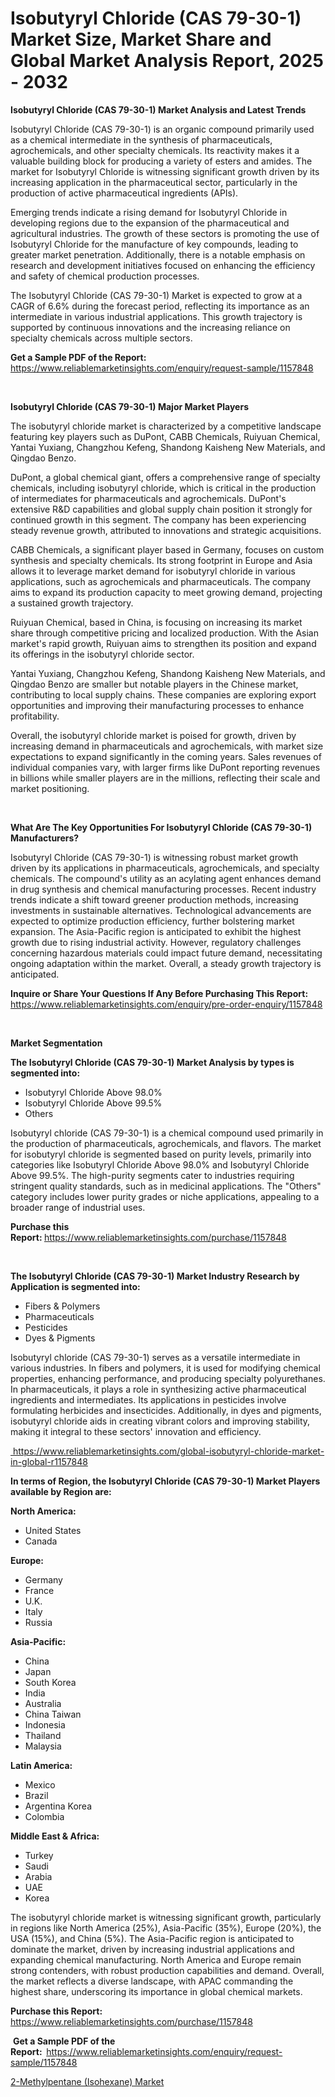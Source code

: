 <p><h1>Isobutyryl Chloride (CAS 79-30-1) Market Size, Market Share and Global Market Analysis Report, 2025 - 2032</h1></p><p><strong>Isobutyryl Chloride (CAS 79-30-1) Market Analysis and Latest Trends</strong></p>
<p><p>Isobutyryl Chloride (CAS 79-30-1) is an organic compound primarily used as a chemical intermediate in the synthesis of pharmaceuticals, agrochemicals, and other specialty chemicals. Its reactivity makes it a valuable building block for producing a variety of esters and amides. The market for Isobutyryl Chloride is witnessing significant growth driven by its increasing application in the pharmaceutical sector, particularly in the production of active pharmaceutical ingredients (APIs). </p><p>Emerging trends indicate a rising demand for Isobutyryl Chloride in developing regions due to the expansion of the pharmaceutical and agricultural industries. The growth of these sectors is promoting the use of Isobutyryl Chloride for the manufacture of key compounds, leading to greater market penetration. Additionally, there is a notable emphasis on research and development initiatives focused on enhancing the efficiency and safety of chemical production processes. </p><p>The Isobutyryl Chloride (CAS 79-30-1) Market is expected to grow at a CAGR of 6.6% during the forecast period, reflecting its importance as an intermediate in various industrial applications. This growth trajectory is supported by continuous innovations and the increasing reliance on specialty chemicals across multiple sectors.</p></p>
<p><strong>Get a Sample PDF of the Report:&nbsp;</strong> <a href="https://www.reliablemarketinsights.com/enquiry/request-sample/1157848?utm_campaign=2891&utm_medium=2&utm_source=Github&utm_content=ia&utm_term=02042025&utm_id=isobutyryl-chloride-cas-79-30-1">https://www.reliablemarketinsights.com/enquiry/request-sample/1157848</a></p>
<p>&nbsp;</p>
<p><strong>Isobutyryl Chloride (CAS 79-30-1) Major Market Players</strong></p>
<p><p>The isobutyryl chloride market is characterized by a competitive landscape featuring key players such as DuPont, CABB Chemicals, Ruiyuan Chemical, Yantai Yuxiang, Changzhou Kefeng, Shandong Kaisheng New Materials, and Qingdao Benzo. </p><p>DuPont, a global chemical giant, offers a comprehensive range of specialty chemicals, including isobutyryl chloride, which is critical in the production of intermediates for pharmaceuticals and agrochemicals. DuPont's extensive R&D capabilities and global supply chain position it strongly for continued growth in this segment. The company has been experiencing steady revenue growth, attributed to innovations and strategic acquisitions.</p><p>CABB Chemicals, a significant player based in Germany, focuses on custom synthesis and specialty chemicals. Its strong footprint in Europe and Asia allows it to leverage market demand for isobutyryl chloride in various applications, such as agrochemicals and pharmaceuticals. The company aims to expand its production capacity to meet growing demand, projecting a sustained growth trajectory.</p><p>Ruiyuan Chemical, based in China, is focusing on increasing its market share through competitive pricing and localized production. With the Asian market's rapid growth, Ruiyuan aims to strengthen its position and expand its offerings in the isobutyryl chloride sector.</p><p>Yantai Yuxiang, Changzhou Kefeng, Shandong Kaisheng New Materials, and Qingdao Benzo are smaller but notable players in the Chinese market, contributing to local supply chains. These companies are exploring export opportunities and improving their manufacturing processes to enhance profitability.</p><p>Overall, the isobutyryl chloride market is poised for growth, driven by increasing demand in pharmaceuticals and agrochemicals, with market size expectations to expand significantly in the coming years. Sales revenues of individual companies vary, with larger firms like DuPont reporting revenues in billions while smaller players are in the millions, reflecting their scale and market positioning.</p></p>
<p>&nbsp;</p>
<p><strong>What Are The Key Opportunities For Isobutyryl Chloride (CAS 79-30-1) Manufacturers?</strong></p>
<p><p>Isobutyryl Chloride (CAS 79-30-1) is witnessing robust market growth driven by its applications in pharmaceuticals, agrochemicals, and specialty chemicals. The compound's utility as an acylating agent enhances demand in drug synthesis and chemical manufacturing processes. Recent industry trends indicate a shift toward greener production methods, increasing investments in sustainable alternatives. Technological advancements are expected to optimize production efficiency, further bolstering market expansion. The Asia-Pacific region is anticipated to exhibit the highest growth due to rising industrial activity. However, regulatory challenges concerning hazardous materials could impact future demand, necessitating ongoing adaptation within the market. Overall, a steady growth trajectory is anticipated.</p></p>
<p><strong>Inquire or Share Your Questions If Any Before Purchasing This Report:</strong> <a href="https://www.reliablemarketinsights.com/enquiry/pre-order-enquiry/1157848?utm_campaign=2891&utm_medium=2&utm_source=Github&utm_content=ia&utm_term=02042025&utm_id=isobutyryl-chloride-cas-79-30-1">https://www.reliablemarketinsights.com/enquiry/pre-order-enquiry/1157848</a></p>
<p>&nbsp;</p>
<p><strong>Market Segmentation</strong></p>
<p><strong>The Isobutyryl Chloride (CAS 79-30-1) Market Analysis by types is segmented into:</strong></p>
<p><ul><li>Isobutyryl Chloride Above 98.0%</li><li>Isobutyryl Chloride Above 99.5%</li><li>Others</li></ul></p>
<p><p>Isobutyryl chloride (CAS 79-30-1) is a chemical compound used primarily in the production of pharmaceuticals, agrochemicals, and flavors. The market for isobutyryl chloride is segmented based on purity levels, primarily into categories like Isobutyryl Chloride Above 98.0% and Isobutyryl Chloride Above 99.5%. The high-purity segments cater to industries requiring stringent quality standards, such as in medicinal applications. The "Others" category includes lower purity grades or niche applications, appealing to a broader range of industrial uses.</p></p>
<p><strong>Purchase this Report:&nbsp;</strong><a href="https://www.reliablemarketinsights.com/purchase/1157848?utm_campaign=2891&utm_medium=2&utm_source=Github&utm_content=ia&utm_term=02042025&utm_id=isobutyryl-chloride-cas-79-30-1">https://www.reliablemarketinsights.com/purchase/1157848</a></p>
<p>&nbsp;</p>
<p><strong>The Isobutyryl Chloride (CAS 79-30-1) Market Industry Research by Application is segmented into:</strong></p>
<p><ul><li>Fibers & Polymers</li><li>Pharmaceuticals</li><li>Pesticides</li><li>Dyes & Pigments</li></ul></p>
<p><p>Isobutyryl chloride (CAS 79-30-1) serves as a versatile intermediate in various industries. In fibers and polymers, it is used for modifying chemical properties, enhancing performance, and producing specialty polyurethanes. In pharmaceuticals, it plays a role in synthesizing active pharmaceutical ingredients and intermediates. Its applications in pesticides involve formulating herbicides and insecticides. Additionally, in dyes and pigments, isobutyryl chloride aids in creating vibrant colors and improving stability, making it integral to these sectors' innovation and efficiency.</p></p>
<p><a href="https://www.reliablemarketinsights.com/global-isobutyryl-chloride-market-in-global-r1157848?utm_campaign=2891&utm_medium=2&utm_source=Github&utm_content=ia&utm_term=02042025&utm_id=isobutyryl-chloride-cas-79-30-1">&nbsp;https://www.reliablemarketinsights.com/global-isobutyryl-chloride-market-in-global-r1157848</a></p>
<p><strong>In terms of Region, the Isobutyryl Chloride (CAS 79-30-1) Market Players available by Region are:</strong></p>
<p>
    <p> <strong> North America: </strong>
        <ul>
            <li>United States</li>
            <li>Canada</li>
        </ul>
        </p> 
    <p> <strong> Europe: </strong>
        <ul>
            <li>Germany</li>
            <li>France</li>
            <li>U.K.</li>
            <li>Italy</li>
            <li>Russia</li>
        </ul>
        </p> 
    <p> <strong> Asia-Pacific: </strong>
        <ul>
            <li>China</li>
            <li>Japan</li>
            <li>South Korea</li>
            <li>India</li>
            <li>Australia</li>
            <li>China Taiwan</li>
            <li>Indonesia</li>
            <li>Thailand</li>
            <li>Malaysia</li>
        </ul>
        </p> 
    <p> <strong> Latin America: </strong>
        <ul>
            <li>Mexico</li>
            <li>Brazil</li>
            <li>Argentina Korea</li>
            <li>Colombia</li>
        </ul>
        </p> 
    <p> <strong> Middle East & Africa: </strong>
        <ul>
            <li>Turkey</li>
            <li>Saudi</li>
            <li>Arabia</li>
            <li>UAE</li>
            <li>Korea</li>
        </ul>
    </p>
    </p>
<p><p>The isobutyryl chloride market is witnessing significant growth, particularly in regions like North America (25%), Asia-Pacific (35%), Europe (20%), the USA (15%), and China (5%). The Asia-Pacific region is anticipated to dominate the market, driven by increasing industrial applications and expanding chemical manufacturing. North America and Europe remain strong contenders, with robust production capabilities and demand. Overall, the market reflects a diverse landscape, with APAC commanding the highest share, underscoring its importance in global chemical markets.</p></p>
<p><strong>Purchase this Report: </strong><a href="https://www.reliablemarketinsights.com/purchase/1157848?utm_campaign=2891&utm_medium=2&utm_source=Github&utm_content=ia&utm_term=02042025&utm_id=isobutyryl-chloride-cas-79-30-1">https://www.reliablemarketinsights.com/purchase/1157848</a></p>
<p>&nbsp;<strong>Get a Sample PDF of the Report:&nbsp;&nbsp;</strong><a href="https://www.reliablemarketinsights.com/enquiry/request-sample/1157848?utm_campaign=2891&utm_medium=2&utm_source=Github&utm_content=ia&utm_term=02042025&utm_id=isobutyryl-chloride-cas-79-30-1">https://www.reliablemarketinsights.com/enquiry/request-sample/1157848</a></p>
<p><strong></strong></p>
<p><p><a href="https://github.com/mriwacraane/Market-Research-Report-List-1/blob/main/2-methylpentane-isohexane-market.md?utm_campaign=2891&utm_medium=2&utm_source=Github&utm_content=ia&utm_term=02042025&utm_id=isobutyryl-chloride-cas-79-30-1">2-Methylpentane (Isohexane) Market</a></p></p>